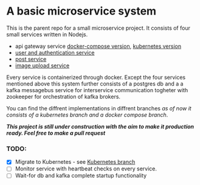 # A basic microservice system

This is the parent repo for a small microservice project. It consists of four small services written in Nodejs.

- api gateway service [docker-compose version](https://github.com/FelipeNystrom/api-gateway), [kubernetes version](https://github.com/FelipeNystrom/kubernetes-api-gateway)
- [user and authentication service](https://github.com/FelipeNystrom/auth-user-sevice)
- [post service](https://github.com/FelipeNystrom/post-service)
- [image upload service](https://github.com/FelipeNystrom/image-and-video-API)

Every service is containerized through docker. Except the four services mentioned above this system further consists of a postgres db and a a kafka messagebus service for interservice communication togheter with zookeeper for orchestration of kafka brokers.

You can find the diffrent implementations in diffrent branches _as of now it consists of a kubernetes branch and a docker compose branch_.

**_This project is still under construction with the aim to make it production ready. Feel free to make a pull request_**

### TODO:

- [x] Migrate to Kubernetes - see [Kubernetes branch](https://github.com/FelipeNystrom/microservices-parent-repo/tree/kubernetes)
- [ ] Monitor service with heartbeat checks on every service.
- [ ] Wait-for db and kafka complete startup functionality
